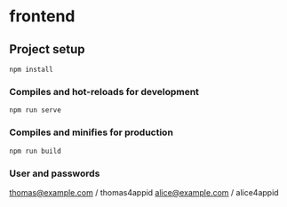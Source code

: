 # frontend

## Project setup
```
npm install
```

### Compiles and hot-reloads for development
```
npm run serve
```

### Compiles and minifies for production
```
npm run build
```

### User and passwords

thomas@example.com / thomas4appid
alice@example.com / alice4appid
